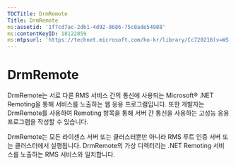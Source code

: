 ```yaml
---
TOCTitle: DrmRemote
Title: DrmRemote
ms:assetid: '1f7cd7ac-2db1-4d92-8686-75c8ade54988'
ms:contentKeyID: 18122859
ms:mtpsurl: 'https://technet.microsoft.com/ko-kr/library/Cc720216(v=WS.10)'
---
```


DrmRemote
=========

DrmRemote는 서로 다른 RMS 서비스 간의 통신에 사용되는 Microsoft® .NET Remoting을 통해 서비스를 노출하는 웹 응용 프로그램입니다. 또한 개발자는 DrmRemote를 사용하여 Remoting 항목을 통해 서버 간 통신을 사용하는 고성능 응용 프로그램을 작성할 수 있습니다.

DrmRemote는 모든 라이센스 서버 또는 클러스터뿐만 아니라 RMS 루트 인증 서버 또는 클러스터에서 실행됩니다. DrmRemote의 가상 디렉터리는 .NET Remoting 서비스를 노출하는 RMS 서비스와 일치합니다.

